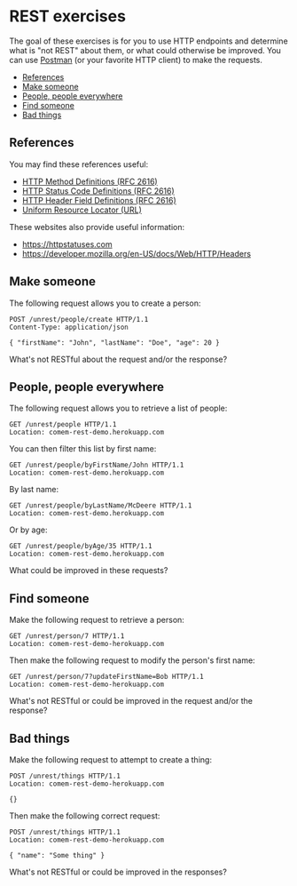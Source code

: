 # REST exercises

The goal of these exercises is for you to use HTTP endpoints and determine what
is "not REST" about them, or what could otherwise be improved. You can use
[Postman](https://www.postman.com/downloads/) (or your favorite HTTP client) to
make the requests.

<!-- START doctoc generated TOC please keep comment here to allow auto update -->
<!-- DON'T EDIT THIS SECTION, INSTEAD RE-RUN doctoc TO UPDATE -->


- [References](#references)
- [Make someone](#make-someone)
- [People, people everywhere](#people-people-everywhere)
- [Find someone](#find-someone)
- [Bad things](#bad-things)

<!-- END doctoc generated TOC please keep comment here to allow auto update -->



## References

You may find these references useful:

* [HTTP Method Definitions (RFC 2616)](https://www.w3.org/Protocols/rfc2616/rfc2616-sec9.html)
* [HTTP Status Code Definitions (RFC 2616)](https://www.w3.org/Protocols/rfc2616/rfc2616-sec10.html)
* [HTTP Header Field Definitions (RFC 2616)](https://www.w3.org/Protocols/rfc2616/rfc2616-sec14.html)
* [Uniform Resource Locator (URL)](https://en.wikipedia.org/wiki/URL)

These websites also provide useful information:

* https://httpstatuses.com
* https://developer.mozilla.org/en-US/docs/Web/HTTP/Headers



## Make someone

The following request allows you to create a person:

```http
POST /unrest/people/create HTTP/1.1
Content-Type: application/json

{ "firstName": "John", "lastName": "Doe", "age": 20 }
```

What's not RESTful about the request and/or the response?



## People, people everywhere

The following request allows you to retrieve a list of people:

```http
GET /unrest/people HTTP/1.1
Location: comem-rest-demo.herokuapp.com
```

You can then filter this list by first name:

```http
GET /unrest/people/byFirstName/John HTTP/1.1
Location: comem-rest-demo.herokuapp.com
```

By last name:

```http
GET /unrest/people/byLastName/McDeere HTTP/1.1
Location: comem-rest-demo.herokuapp.com
```

Or by age:

```http
GET /unrest/people/byAge/35 HTTP/1.1
Location: comem-rest-demo.herokuapp.com
```

What could be improved in these requests?



## Find someone

Make the following request to retrieve a person:

```http
GET /unrest/person/7 HTTP/1.1
Location: comem-rest-demo-herokuapp.com
```

Then make the following request to modify the person's first name:

```http
GET /unrest/person/7?updateFirstName=Bob HTTP/1.1
Location: comem-rest-demo-herokuapp.com
```

What's not RESTful or could be improved in the request and/or the response?



## Bad things

Make the following request to attempt to create a thing:

```http
POST /unrest/things HTTP/1.1
Location: comem-rest-demo-herokuapp.com

{}
```

Then make the following correct request:

```http
POST /unrest/things HTTP/1.1
Location: comem-rest-demo-herokuapp.com

{ "name": "Some thing" }
```

What's not RESTful or could be improved in the responses?
